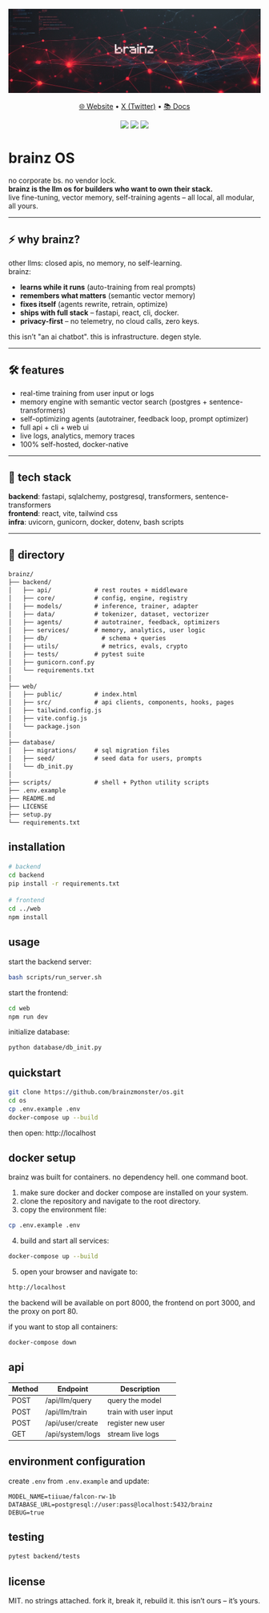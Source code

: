 <p align="center">
  <img src="./img/logo.png">
</p>

<p align="center">
  <a href="https://brainz.monster/">🌐 Website</a> •
  <a href="https://x.com/brainzmonster">X (Twitter)</a> •
  <a href="https://brainz.gitbook.io/os">📚 Docs</a>
</p>

<p align="center">
  <img src="https://img.shields.io/badge/Built_with-FastAPI-green?style=flat-square">
  <img src="https://img.shields.io/badge/Frontend-React-blue?style=flat-square">
  <img src="https://img.shields.io/badge/License-MIT-lightgrey?style=flat-square">
</p>

# brainz OS

no corporate bs. no vendor lock.  
**brainz is the llm os for builders who want to own their stack.**  
live fine-tuning, vector memory, self-training agents – all local, all modular, all yours.

---

## ⚡ why brainz?

other llms: closed apis, no memory, no self-learning.  
brainz:  
- **learns while it runs** (auto-training from real prompts)  
- **remembers what matters** (semantic vector memory)  
- **fixes itself** (agents rewrite, retrain, optimize)  
- **ships with full stack** – fastapi, react, cli, docker.  
- **privacy-first** – no telemetry, no cloud calls, zero keys.

this isn’t "an ai chatbot". this is infrastructure. degen style.

---

## 🛠 features

- real-time training from user input or logs  
- memory engine with semantic vector search (postgres + sentence-transformers)  
- self-optimizing agents (autotrainer, feedback loop, prompt optimizer)  
- full api + cli + web ui  
- live logs, analytics, memory traces  
- 100% self-hosted, docker-native

---

## 🧠 tech stack

**backend**: fastapi, sqlalchemy, postgresql, transformers, sentence-transformers  
**frontend**: react, vite, tailwind css  
**infra**: uvicorn, gunicorn, docker, dotenv, bash scripts

---

## 📂 directory

```
brainz/
├── backend/
│   ├── api/            # rest routes + middleware
│   ├── core/           # config, engine, registry
│   ├── models/         # inference, trainer, adapter
│   ├── data/           # tokenizer, dataset, vectorizer
│   ├── agents/         # autotrainer, feedback, optimizers
│ 	├── services/       # memory, analytics, user logic
│	├── db/               # schema + queries
│	├── utils/            # metrics, evals, crypto
│ 	├── tests/          # pytest suite
│   ├── gunicorn.conf.py
│   └── requirements.txt
│
├── web/
│   ├── public/         # index.html
│   ├── src/            # api clients, components, hooks, pages
│   ├── tailwind.config.js
│   ├── vite.config.js
│   └── package.json
│
├── database/
│   ├── migrations/     # sql migration files
│   ├── seed/           # seed data for users, prompts
│   └── db_init.py
│
├── scripts/            # shell + Python utility scripts
├── .env.example
├── README.md
├── LICENSE
├── setup.py
└── requirements.txt
```

## installation

```bash
# backend
cd backend
pip install -r requirements.txt

# frontend
cd ../web
npm install
```

## usage

start the backend server:

```bash
bash scripts/run_server.sh
```

start the frontend:

```bash
cd web
npm run dev
```

initialize database:

```bash
python database/db_init.py
```

## quickstart

```bash
git clone https://github.com/brainzmonster/os.git
cd os
cp .env.example .env
docker-compose up --build
```

then open: http://localhost

## docker setup

brainz was built for containers. no dependency hell. one command boot.

1. make sure docker and docker compose are installed on your system.
2. clone the repository and navigate to the root directory.
3. copy the environment file:
   
```bash
cp .env.example .env
```

4. build and start all services:

```bash
docker-compose up --build
```

5. open your browser and navigate to:

```bash
http://localhost
```

the backend will be available on port 8000, the frontend on port 3000, and the proxy on port 80.

if you want to stop all containers:

```bash
docker-compose down
```

## api

| Method | Endpoint         | Description                |
|--------|------------------|----------------------------|
| POST   | /api/llm/query   | query the model            |
| POST   | /api/llm/train   | train with user input      |
| POST   | /api/user/create | register new user          |
| GET    | /api/system/logs | stream live logs           |

## environment configuration

create `.env` from `.env.example` and update:

```
MODEL_NAME=tiiuae/falcon-rw-1b
DATABASE_URL=postgresql://user:pass@localhost:5432/brainz
DEBUG=true
```

## testing

```bash
pytest backend/tests
```

## license

MIT. no strings attached.
fork it, break it, rebuild it.
this isn’t ours – it’s yours.

